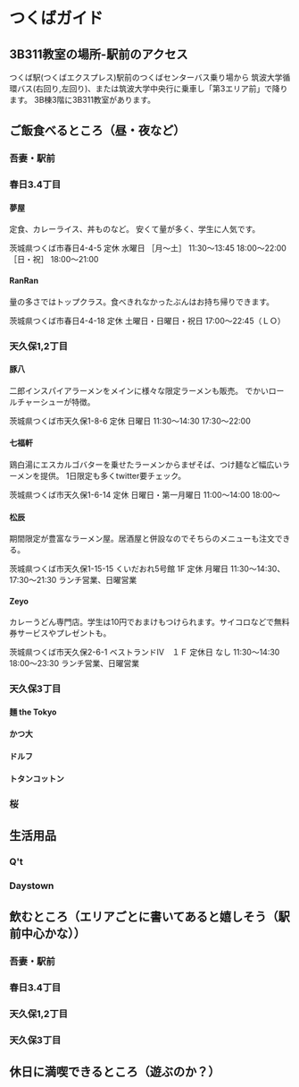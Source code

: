 # つくばガイド

## 3B311教室の場所-駅前のアクセス
つくば駅(つくばエクスプレス)駅前のつくばセンターバス乗り場から
筑波大学循環バス(右回り,左回り)、または筑波大学中央行に乗車し「第3エリア前」で降ります。
3B棟3階に3B311教室があります。

## ご飯食べるところ（昼・夜など）
### 吾妻・駅前
### 春日3.4丁目
#### 夢屋
定食、カレーライス、丼ものなど。
安くて量が多く、学生に人気です。

茨城県つくば市春日4-4-5
定休 水曜日
［月～土］
11:30～13:45
18:00～22:00
［日・祝］
18:00～21:00

#### RanRan
量の多さではトップクラス。食べきれなかったぶんはお持ち帰りできます。

茨城県つくば市春日4-4-18
定休 土曜日・日曜日・祝日
17:00～22:45（ＬＯ）

### 天久保1,2丁目
#### 豚八
二郎インスパイアラーメンをメインに様々な限定ラーメンも販売。
でかいロールチャーシューが特徴。

茨城県つくば市天久保1-8-6
定休 日曜日
11:30～14:30 
17:30～22:00

#### 七福軒
鶏白湯にエスカルゴバターを乗せたラーメンからまぜそば、つけ麺など幅広いラーメンを提供。
1日限定も多くtwitter要チェック。

茨城県つくば市天久保1-6-14
定休 日曜日・第一月曜日
11:00～14:00 18:00～

#### 松辰
期間限定が豊富なラーメン屋。居酒屋と併設なのでそちらのメニューも注文できる。

茨城県つくば市天久保1-15-15 くいだおれ5号館 1F
定休 月曜日
11:30～14:30、17:30～21:30
ランチ営業、日曜営業

#### Zeyo
カレーうどん専門店。学生は10円でおまけもつけられます。サイコロなどで無料券サービスやプレゼントも。

茨城県つくば市天久保2-6-1 ベストランドⅣ　１Ｆ
定休日 なし
11:30～14:30 
18:00～23:30
ランチ営業、日曜営業

### 天久保3丁目
#### 麺 the Tokyo
#### かつ大
#### ドルフ
#### トタンコットン

### 桜

## 生活用品
### Q't
### Daystown

## 飲むところ（エリアごとに書いてあると嬉しそう（駅前中心かな））
### 吾妻・駅前
### 春日3.4丁目
### 天久保1,2丁目
### 天久保3丁目

## 休日に満喫できるところ（遊ぶのか？）